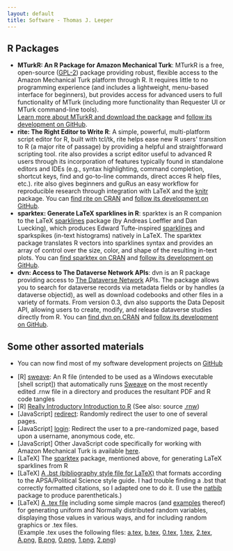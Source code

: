 ```yaml
---
layout: default
title: Software - Thomas J. Leeper
---
```


## R Packages ##

* **MTurkR: An R Package for Amazon Mechanical Turk**: MTurkR is a free, open-source ([GPL-2](http://www.gnu.org/licenses/gpl-2.0.html)) package providing robust, flexible access to the Amazon Mechanical Turk platform through R. It requires little to no programming experience (and includes a lightweight, menu-based interface for beginners), but provides access for advanced users to full functionality of MTurk (including more functionality than Requester UI or MTurk command-line tools).<br/>[Learn more about MTurkR and download the package](http://leeper.github.io/MTurkR) and [follow its development on GitHub](https://github.com/leeper/MTurkR).
* **rite: The Right Editor to Write R**: A simple, powerful, multi-platform script editor for R, built with tcl/tk, rite helps ease new R users' transition to R (a major rite of passage) by providing a helpful and straightforward scripting tool. rite also provides a script editor useful to advanced R users through its incorporation of features typically found in standalone editors and IDEs (e.g., syntax highlighting, command completion, shortcut keys, find and go-to-line commands, direct acces R help files, etc.). rite also gives beginners and guRus an easy workflow for reproducible research through integration with LaTeX and the [knitr](http://cran.r-project.org/web/packages/knitr/index.html) package. You can [find rite on CRAN](http://cran.r-project.org/web/packages/rite/index.html) and [follow its development on GitHub](https://github.com/leeper/rite).
* **sparktex: Generate LaTeX sparklines in R**: sparktex is an R companion to the LaTeX [sparklines](http://www.ctan.org/pkg/sparklines) package (by Andreas Loeffler and Dan Luecking), which produces Edward Tufte-inspired [sparklines](http://en.wikipedia.org/wiki/Sparkline) and sparkspikes (in-text histograms) natively in LaTeX. The sparktex package translates R vectors into sparklines syntax and provides an array of control over the size, color, and shape of the resulting in-text plots. You can [find sparktex on CRAN](http://cran.r-project.org/web/packages/sparktex/index.html) and [follow its development on GitHub](https://github.com/leeper/sparktex).
* **dvn: Access to The Dataverse Network APIs**: dvn is an R package providing access to [The Dataverse Network](http://thedata.org) APIs. The package allows you to search for dataverse records via metadata fields or by handles (a dataverse objectid), as well as download codebooks and other files in a variety of formats. From version 0.3, dvn also supports the Data Deposit API, allowing users to create, modify, and release dataverse studies directly from R. You can [find dvn on CRAN](http://cran.r-project.org/web/packages/dvn/index.html) and [follow its development on GitHub](https://github.com/leeper/dvn).

## Some other assorted materials ##

<!--* [clipboard](code/r/clipboard.r): Paste from (and evaluate) the contents of the clipboard and copy R objects to the clipboard-->
<!--* [coefpaste](code/r/coefpaste.r): Produce vectors of coefficients and parenthetical standard errors/standard deviations for easy output-->
<!--* [expResults](code/r/expResults.r): Produce simple experimental results tables, for initial data description and/or output-->
* You can now find most of my software development projects on [GitHub](http://github.com/leeper)
 
<!--* [groupImpute](code/r/groupImpute.r): A simple algorithm to impute missing experimental values-->
<!--* [mergeNA](code/r/mergeNA.r): Combine two variables with mutually exclusive missingness (e.g., for merging responses to questions from two survey forms)-->
<!--* [sparktex](code/r/sparktex.r): Produce LaTeX code for in-line sparklines, using the [sparkline](http://get-software.net/help/Catalogue/entries/sparklines.html#Docs) environment-->

* [R] [sweave](code/r/sweave.r): An R file (intended to be used as a Windows executable [shell script]) that automatically runs [Sweave](http://www.statistik.lmu.de/~leisch/Sweave/) on the most recently edited .rnw file in a directory and produces the resultant PDF and R code tangles
* [R] [Really Introductory Introduction to R](http://thomasleeper.com/Rcourse/Intro2R/Intro2R.pdf) (See also: source [.rnw](http://thomasleeper.com/Rcourse/Intro2R/Intro2R.rnw))
* [JavaScript] [redirect](code/javascript/redirect.html): Randomly redirect the user to one of several pages.
* [JavaScript] [login](code/javascript/login.txt): Redirect the user to a pre-randomized page, based upon a username, anonymous code, etc.
* [JavaScript] Other JavaScript code specifically for working with Amazon Mechanical Turk is available [here](MTurkR/index.html).
* [LaTeX] The [sparktex](http://cran.r-project.org/web/packages/sparktex/index.html) package, mentioned above, for generating LaTeX sparklines from R
* [LaTeX] [A .bst (bibliography style file for LaTeX)](code/tex/apsa-leeper.bst) that formats according to the APSA/Political Science style guide. I had trouble finding a .bst that correctly formatted citations, so I adapted one to do it. (I use the [natbib](http://www.ctan.org/tex-archive/macros/latex/contrib/natbib/) package to produce parentheticals.)
* [LaTeX] [A .tex file](code/tex/random.tex) including some simple macros (and [examples](code/tex/random.pdf) thereof) for generating uniform and Normally distributed random variables, displaying those values in various ways, and for including random graphics or .tex files.<br />(Example .tex uses the following files:
[a.tex](code/tex/a.tex), [b.tex](code/tex/b.tex), [0.tex](code/tex/0.tex), [1.tex](code/tex/1.tex), [2.tex](code/tex/2.tex), [A.png](code/tex/A.png), [B.png](code/tex/B.png), [0.png](code/tex/0.png), [1.png](code/tex/1.png), [2.png](code/tex/2.png))
